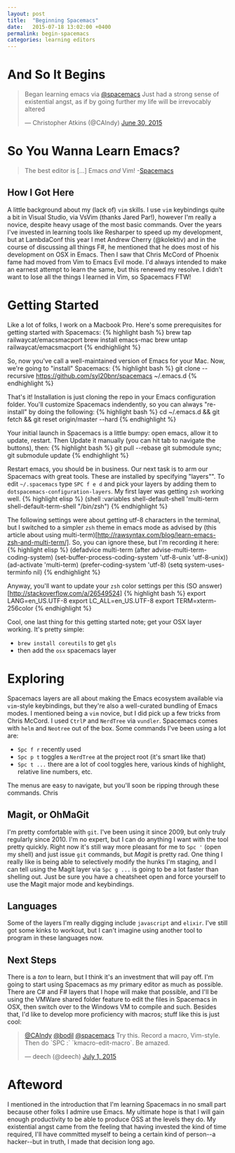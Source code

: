```yaml
---
layout: post
title:  "Beginning Spacemacs"
date:   2015-07-18 13:02:00 +0400
permalink: begin-spacemacs
categories: learning editors
---
```


# And So It Begins
<blockquote class="twitter-tweet" lang="en"><p lang="en" dir="ltr">Began learning emacs via <a href="https://twitter.com/spacemacs">@spacemacs</a> Just had a strong sense of existential angst, as if by going further my life will be irrevocably altered</p>&mdash; Christopher Atkins (@CAIndy) <a href="https://twitter.com/CAIndy/status/615702309805256704">June 30, 2015</a></blockquote>

# So You Wanna Learn Emacs?
> The best editor is [...] Emacs *and* Vim! -[Spacemacs](https://github.com/syl20bnr/spacemacs)

## How I Got Here
A little background about my (lack of) `vim` skills. I use `vim` keybindings quite a bit in Visual Studio, via VsVim (thanks Jared Par!), however I'm really a novice, despite heavy usage of the most basic commands. Over the years I've invested in learning tools like Resharper to speed up my development, but at LambdaConf this year I met Andrew Cherry (@kolektiv) and in the course of discussing all things F#, he mentioned that he does most of his development on OSX in Emacs. Then I saw that Chris McCord of Phoenix fame had moved from Vim to Emacs Evil mode. I'd always intended to make an earnest attempt to learn the same, but this renewed my resolve. I didn't want to lose all the things I learned in Vim, so Spacemacs FTW!

# Getting Started
Like a lot of folks, I work on a Macbook Pro. Here's some prerequisites for getting started with Spacemacs:
{% highlight bash %}
brew tap railwaycat/emacsmacport
brew install emacs-mac
brew untap railwaycat/emacsmacport
{% endhighlight %}


So, now you've call a well-maintained version of Emacs for your Mac. Now, we're going to "install" Spacemacs:
{% highlight bash %}
git clone --recursive https://github.com/syl20bnr/spacemacs ~/.emacs.d
{% endhighlight %}

That's it! Installation is just cloning the repo in your Emacs configuration folder. You'll customize Spacemacs indendently, so you can always "re-install" by doing the following:
{% highlight bash %}
cd ~/.emacs.d && git fetch && git reset origin/master --hard
{% endhighlight %}

Your initial launch in Spacemacs is a little bumpy: open emacs, allow it to update, restart. Then Update it manually (you can hit tab to navigate the buttons), then:
{% highlight bash %}
git pull --rebase
git submodule sync; git submodule update
{% endhighlight %}

Restart emacs, you should be in business. Our next task is to arm our Spacemacs with great tools. These are installed by specifying "layers"". To edit `~/.spacemacs` type `SPC f e d` and pick your layers by adding them to `dotspacemacs-configuration-layers`. My first layer was getting `zsh` working well.
{% highlight elisp %}
(shell :variables
            shell-default-shell 'multi-term
            shell-default-term-shell "/bin/zsh")
{% endhighlight %}

The following settings were about getting utf-8 characters in the terminal, but I switched to a simpler `zsh` theme in emacs mode as advised by (this article about using multi-term)[http://rawsyntax.com/blog/learn-emacs-zsh-and-multi-term/]. So, you can ignore these, but I'm recording it here:
{% highlight elisp %}
(defadvice multi-term (after advise-multi-term-coding-system)
    (set-buffer-process-coding-system 'utf-8-unix 'utf-8-unix))
  (ad-activate 'multi-term)
  (prefer-coding-system 'utf-8)
  (setq system-uses-terminfo nil)
{% endhighlight %}

Anyway, you'll want to update your `zsh` color settings per this (SO answer)[http://stackoverflow.com/a/26549524]
{% highlight bash %}
export LANG=en_US.UTF-8
export LC_ALL=en_US.UTF-8
export TERM=xterm-256color
{% endhighlight %}

Cool, one last thing for this getting started note; get your OSX layer working. It's pretty simple:

- `brew install coreutils` to get `gls`
- then add the `osx` spacemacs layer 

# Exploring
Spacemacs layers are all about making the Emacs ecosystem available via `vim`-style keybindings, but they're also a well-curated bundling of Emacs modes. I mentioned being a `vim` novice, but I did pick up a few tricks from Chris McCord. I used `CtrlP` and `NerdTree` via `vundler`. Spacemacs comes with `helm` and `Neotree` out of the box. Some commands I've been using a lot are:

- `Spc f r` recently used
- `Spc p t` toggles a `NerdTree` at the project root (it's smart like that)
- `Spc t ...` there are a lot of cool toggles here, various kinds of highlight, relative line numbers, etc.

The menus are easy to navigate, but you'll soon be ripping through these commands. Chris 

## Magit, or OhMaGit
I'm pretty comfortable with `git`. I've been using it since 2009, but only truly regularly since 2010. I'm no expert, but I can do anything I want with the tool pretty quickly. Right now it's still way more pleasant for me to `Spc '` (open my shell) and just issue `git` commands, but *Magit* is pretty rad. One thing I really like is being able to selectively modify the hunks I'm staging, and I can tell using the Magit layer via `Spc g ...` is going to be a lot faster than shelling out. Just be sure you have a cheatsheet open and force yourself to use the Magit major mode and keybindings.

## Languages
Some of the layers I'm really digging include `javascript` and `elixir`. I've still got some kinks to workout, but I can't imagine using another tool to program in these languages now.

## Next Steps
There is a *ton* to learn, but I think it's an investment that will pay off. I'm going to start using Spacemacs as my primary editor as much as possible. There are C# and F# layers that I hope will make that possible, and I'll be using the VMWare shared folder feature to edit the files in Spacemacs in OSX, then switch over to the Windows VM to compile and such. Besides that, I'd like to develop more proficiency with macros; stuff like this is just cool:
<blockquote class="twitter-tweet" lang="en"><p lang="en" dir="ltr"><a href="https://twitter.com/CAIndy">@CAIndy</a> <a href="https://twitter.com/bodil">@bodil</a> <a href="https://twitter.com/spacemacs">@spacemacs</a> Try this. Record a macro, Vim-style. Then do `SPC :` `kmacro-edit-macro`. Be amazed.</p>&mdash; deech (@deech) <a href="https://twitter.com/deech/status/616217205181652992">July 1, 2015</a></blockquote>

# Afteword
I mentioned in the introduction that I'm learning Spacemacs in no small part because other folks I admire use Emacs. My ultimate hope is that I will gain enough productivity to be able to produce OSS at the levels they do. My existential angst came from the feeling that having invested the kind of time required, I'll have committed myself to being a certain kind of person--a hacker--but in truth, I made that decision long ago.
<script async src="//platform.twitter.com/widgets.js" charset="utf-8"></script>
